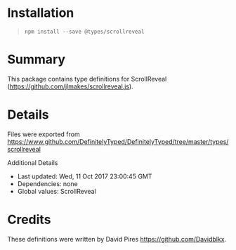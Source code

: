 # Installation
> `npm install --save @types/scrollreveal`

# Summary
This package contains type definitions for ScrollReveal (https://github.com/jlmakes/scrollreveal.js).

# Details
Files were exported from https://www.github.com/DefinitelyTyped/DefinitelyTyped/tree/master/types/scrollreveal

Additional Details
 * Last updated: Wed, 11 Oct 2017 23:00:45 GMT
 * Dependencies: none
 * Global values: ScrollReveal

# Credits
These definitions were written by David Pires <https://github.com/Davidblkx>.
